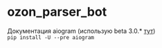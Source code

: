 # ozon_parser_bot

Документация aiogram (использую beta 3.0.* <a href="https://docs.aiogram.dev/en/dev-3.x/install.html">тут</a>) <br/>
```pip install -U --pre aiogram```
